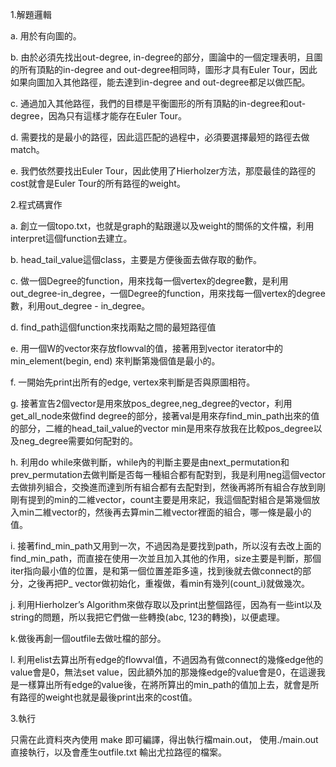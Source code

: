 1.解題邏輯

a.  用於有向圖的。

b.  由於必須先找出out-degree, in-degree的部分，圖論中的一個定理表明，且圖的所有頂點的in-degree and out-degree相同時，圖形才具有Euler Tour，因此如果向圖加入其他路徑，能去達到in-degree and out-degree都足以做匹配。

c.  通過加入其他路徑，我們的目標是平衡圖形的所有頂點的in-degree和out-degree，因為只有這樣才能存在Euler Tour。

d.  需要找的是最小的路徑，因此這匹配的過程中，必須要選擇最短的路徑去做match。

e.  我們依然要找出Euler Tour，因此使用了Hierholzer方法，那麼最佳的路徑的cost就會是Euler Tour的所有路徑的weight。


2.程式碼實作

a.  創立一個topo.txt，也就是graph的點跟邊以及weight的關係的文件檔，利用interpret這個function去建立。

b.  head_tail_value這個class，主要是方便後面去做存取的動作。

c.  做一個Degree的function，用來找每一個vertex的degree數，是利用out_degree-in_degree，一個Degree的function，用來找每一個vertex的degree數，利用out_degree - in_degree。

d.  find_path這個function來找兩點之間的最短路徑值

e.  用一個W的vector來存放flowval的值，接著用到vector iterator中的min_element(begin, end) 來判斷第幾個值是最小的。

f.  一開始先print出所有的edge, vertex來判斷是否與原圖相符。

g.  接著宣告2個vector<string>是用來放pos_degree,neg_degree的vector，利用get_all_node來做find degree的部分，接著val是用來存find_min_path出來的值的部分，二維的head_tail_value的vector min是用來存放我在比較pos_degree以及neg_degree需要如何配對的。
  
h.  利用do while來做判斷，while內的判斷主要是由next_permutation和prev_permutation去做判斷是否每一種組合都有配對到，我是利用neg這個vector去做排列組合，交換進而達到所有組合都有去配對到，然後再將所有組合存放到剛剛有提到的min的二維vector，count主要是用來記，我這個配對組合是第幾個放入min二維vector的，然後再去算min二維vector裡面的組合，哪一條是最小的值。

i.  接著find_min_path又用到一次，不過因為是要找到path，所以沒有去改上面的find_min_path，而直接在使用一次並且加入其他的作用，size主要是判斷，那個iter指向最小值的位置，是和第一個位置差距多遠，找到後就去做connect的部分，之後再把P_ vector做初始化，重複做，看min有幾列(count_i)就做幾次。

j.  利用Hierholzer’s Algorithm來做存取以及print出整個路徑，因為有一些int以及string的問題，所以我把它們做一些轉換(abc, 123的轉換)，以便處理。

k.做後再創一個outfile去做吐檔的部分。

l.  利用elist去算出所有edge的flowval值，不過因為有做connect的幾條edge他的value會是0，無法set value，因此額外加的那幾條edge的value會是0，在這邊我是一樣算出所有edge的value後，在將所算出的min_path的值加上去，就會是所有路徑的weight也就是最後print出來的cost值。

3.執行

只需在此資料夾內使用 make 即可編譯，得出執行檔main.out， 使用./main.out 直接執行，以及會產生outfile.txt
輸出尤拉路徑的檔案。
